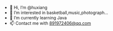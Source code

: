 - 👋 Hi, I’m @huxiang
- 👀 I’m interested in basketball,music,photograph...
- 🌱 I’m currently learning Java
- 📫 Contact me with 891972406@qq.com



